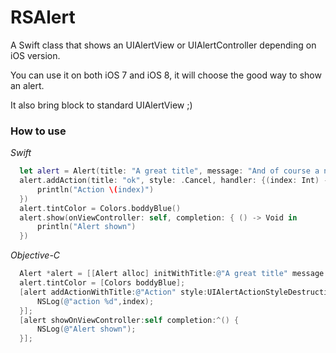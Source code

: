 RSAlert
=======

A Swift class that shows an UIAlertView or UIAlertController depending on iOS version.

You can use it on both iOS 7 and iOS 8, it will choose the good way to show an alert.

It also bring block to standard UIAlertView ;)

### How to use
*Swift*
``` Swift
  let alert = Alert(title: "A great title", message: "And of course a nice message")
  alert.addAction(title: "ok", style: .Cancel, handler: {(index: Int) -> Void in
      println("Action \(index)")
  })
  alert.tintColor = Colors.boddyBlue()
  alert.show(onViewController: self, completion: { () -> Void in 
      println("Alert shown")
  })
```

*Objective-C*
``` Objective-C
  Alert *alert = [[Alert alloc] initWithTitle:@"A great title" message:@"And of course a nice message"];
  alert.tintColor = [Colors boddyBlue];
  [alert addActionWithTitle:@"Action" style:UIAlertActionStyleDestructive handler:^(NSInteger index) {
      NSLog(@"action %d",index);
  }];
  [alert showOnViewController:self completion:^() {
      NSLog(@"Alert shown");
  }];
```
